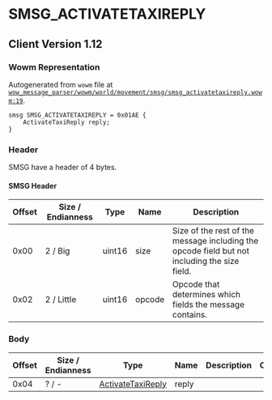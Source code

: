# SMSG_ACTIVATETAXIREPLY

## Client Version 1.12

### Wowm Representation

Autogenerated from `wowm` file at [`wow_message_parser/wowm/world/movement/smsg/smsg_activatetaxireply.wowm:19`](https://github.com/gtker/wow_messages/tree/main/wow_message_parser/wowm/world/movement/smsg/smsg_activatetaxireply.wowm#L19).
```rust,ignore
smsg SMSG_ACTIVATETAXIREPLY = 0x01AE {
    ActivateTaxiReply reply;
}
```
### Header

SMSG have a header of 4 bytes.

#### SMSG Header

| Offset | Size / Endianness | Type   | Name   | Description |
| ------ | ----------------- | ------ | ------ | ----------- |
| 0x00   | 2 / Big           | uint16 | size   | Size of the rest of the message including the opcode field but not including the size field.|
| 0x02   | 2 / Little        | uint16 | opcode | Opcode that determines which fields the message contains.|

### Body

| Offset | Size / Endianness | Type | Name | Description | Comment |
| ------ | ----------------- | ---- | ---- | ----------- | ------- |
| 0x04 | ? / - | [ActivateTaxiReply](activatetaxireply.md) | reply |  |  |

